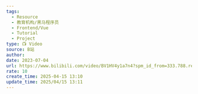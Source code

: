 ```yaml
---
tags:
  - Resource
  - 教育机构/黑马程序员
  - Frontend/Vue
  - Tutorial
  - Project
type: 📺 Video
source: B站
author: 
date: 2023-07-04
url: https://www.bilibili.com/video/BV1HV4y1a7n4?spm_id_from=333.788.recommend_more_video.0&vd_source=bf3d4320498e90d36e1361cc18b45e48
rate: 10
create_time: 2025-04-15 13:10
update_time: 2025/04/15 13:11
---
```

